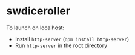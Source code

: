# swdiceroller

To launch on localhost:
- Install `http-server` (`npm install http-server`)
- Run `http-server` in the root directory